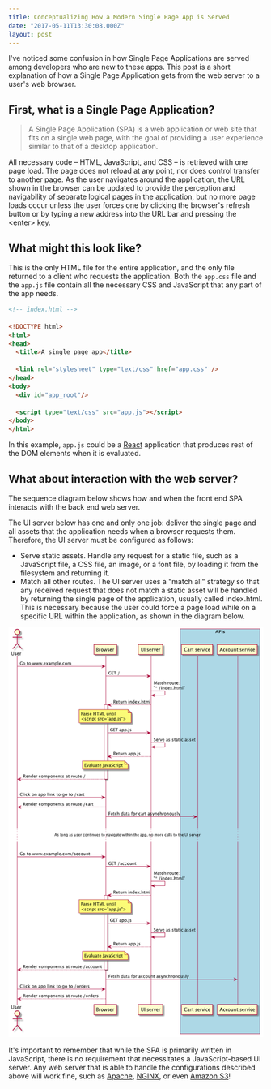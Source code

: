 ```yaml
---
title: Conceptualizing How a Modern Single Page App is Served
date: "2017-05-11T13:30:08.000Z"
layout: post
---
```


I've noticed some confusion in how Single Page Applications are served among developers who are new
to these apps. This post is a short explanation of how a Single Page Application gets from the web
server to a user's web browser.

<!-- more -->

## First, what is a Single Page Application?

> A Single Page Application (SPA) is a web application or web site that fits on a single web page,
> with the goal of providing a user experience similar to that of a desktop application.

All necessary code – HTML, JavaScript, and CSS – is retrieved with one page load. The page does not
reload at any point, nor does control transfer to another page. As the user navigates around the
application, the URL shown in the browser can be updated to provide the perception and navigability
of separate logical pages in the application, but no more page loads occur unless the user forces
one by clicking the browser's refresh button or by typing a new address into the URL bar and
pressing the \<enter\> key.

## What might this look like?

This is the only HTML file for the entire application, and the only file returned to a client who
requests the application. Both the `app.css` file and the `app.js` file contain all the necessary
CSS and JavaScript that any part of the app needs.

```html
<!-- index.html -->

<!DOCTYPE html>
<html>
<head>
  <title>A single page app</title>

  <link rel="stylesheet" type="text/css" href="app.css" />
</head>
<body>
  <div id="app_root"/>

  <script type="text/css" src="app.js"></script>
</body>
</html>
```

In this example, `app.js` could be a [React](https://facebook.github.io/react/) application that
produces rest of the DOM elements when it is evaluated.

## What about interaction with the web server?

The sequence diagram below shows how and when the front end SPA interacts with the back end web
server.

The UI server below has one and only one job: deliver the single page and all assets that the
application needs when a browser requests them. Therefore, the UI server must be configured as
follows:

* Serve static assets. Handle any request for a static file, such as a JavaScript file, a CSS file,
  an image, or a font file, by loading it from the filesystem and returning it.
* Match all other routes. The UI server uses a "match all" strategy so that any received request
  that does not match a static asset will be handled by returning the single page of the
  application, usually called index.html. This is necessary because the user could force a page load
  while on a specific URL within the application, as shown in the diagram below.

![Single-page app sequence diagram](./spa-sequence-diagram.png)

It's important to remember that while the SPA is primarily written in JavaScript, there is no
requirement that necessitates a JavaScript-based UI server. Any web server that is able to handle
the configurations described above will work fine, such as
[Apache](https://access.redhat.com/solutions/67298),
[NGINX](https://www.nginx.com/resources/admin-guide/serving-static-content/), or even
[Amazon S3](https://keita.blog/2015/11/24/hosting-a-single-page-app-on-s3-with-proper-urls/)!

